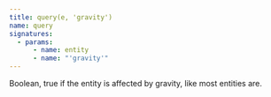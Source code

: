 ```yaml
---
title: query(e, 'gravity')
name: query
signatures:
  - params:
      - name: entity
      - name: "'gravity'"
---
```


Boolean, true if the entity is affected by gravity, like most entities are.
